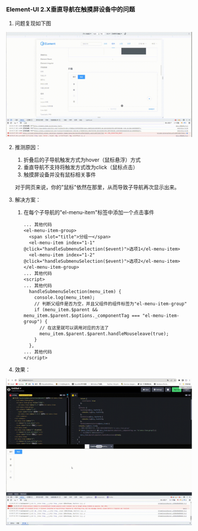 ### Element-UI 2.X垂直导航在触摸屏设备中的问题

1. 问题复现如下图

![image-01](./image-01.gif)

2. 推测原因：

   1. 折叠后的子导航触发方式为hover（鼠标悬浮）方式
   2. 垂直导航不支持将触发方式改为click（鼠标点击）
   3. 触摸屏设备并没有鼠标相关事件

   对于网页来说，你的"鼠标"依然在那里，从而导致子导航再次显示出来。

3. 解决方案：

   1. 在每个子导航的"el-menu-item"标签中添加一个点击事件

      ```vue
      ... 其他代码
      <el-menu-item-group>
        <span slot="title">分组一</span>
        <el-menu-item index="1-1" @click="handleSubmenuSelection($event)">选项1</el-menu-item>
        <el-menu-item index="1-2" @click="handleSubmenuSelection($event)">选项2</el-menu-item>
      </el-menu-item-group>
      ... 其他代码
      <script>
      ... 其他代码
        handleSubmenuSelection(menu_item) {
          console.log(menu_item);
          // 判断父组件是否为空，并且父组件的组件标签为"el-menu-item-group"
          if (menu_item.$parent && menu_item.$parent.$options._componentTag === "el-menu-item-group") {
            // 在这里就可以调用对应的方法了
            menu_item.$parent.$parent.handleMouseleave(true);
          }
        },
      ... 其他代码
      </script>
      ```

      

4. 效果：

![image-02](./image-02.gif)
